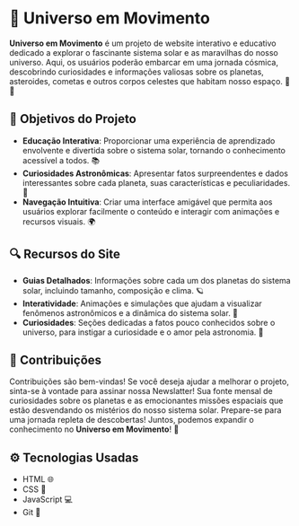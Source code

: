 # 🌌 Universo em Movimento

**Universo em Movimento** é um projeto de website interativo e educativo dedicado a explorar o fascinante sistema solar e as maravilhas do nosso universo. Aqui, os usuários poderão embarcar em uma jornada cósmica, descobrindo curiosidades e informações valiosas sobre os planetas, asteroides, cometas e outros corpos celestes que habitam nosso espaço. 🚀✨

## 🎯 Objetivos do Projeto

- **Educação Interativa**: Proporcionar uma experiência de aprendizado envolvente e divertida sobre o sistema solar, tornando o conhecimento acessível a todos. 📚
- **Curiosidades Astronômicas**: Apresentar fatos surpreendentes e dados interessantes sobre cada planeta, suas características e peculiaridades. 🌠
- **Navegação Intuitiva**: Criar uma interface amigável que permita aos usuários explorar facilmente o conteúdo e interagir com animações e recursos visuais. 🌍

## 🔍 Recursos do Site

- **Guias Detalhados**: Informações sobre cada um dos planetas do sistema solar, incluindo tamanho, composição e clima. 🪐
- **Interatividade**: Animações e simulações que ajudam a visualizar fenômenos astronômicos e a dinâmica do sistema solar. 💫
- **Curiosidades**: Seções dedicadas a fatos pouco conhecidos sobre o universo, para instigar a curiosidade e o amor pela astronomia. 🌌

## 🤝 Contribuições

Contribuições são bem-vindas! Se você deseja ajudar a melhorar o projeto, sinta-se à vontade para assinar nossa Newslatter! Sua fonte mensal de curiosidades sobre os planetas e as emocionantes missões espaciais que estão desvendando os mistérios do nosso sistema solar. Prepare-se para uma jornada repleta de descobertas! Juntos, podemos expandir o conhecimento no **Universo em Movimento**! 🌟

## ⚙️ Tecnologias Usadas

- HTML 🌐
- CSS 🎨
- JavaScript 💻
- Git 📌

